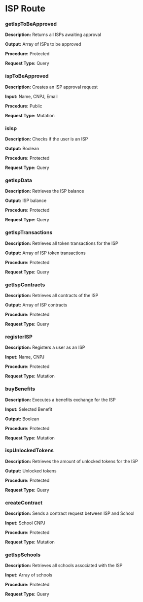 # ISP Route

<html lang="en">
<head>
  <meta charset="UTF-8">
  <meta name="viewport" content="width=device-width, initial-scale=1.0">
  <link rel="stylesheet" href="../styles.css">
</head>
<body>
<div class="container">
  <div class="card">
    <h3>getIspToBeApproved</h3>
    <p><strong>Description:</strong> Returns all ISPs awaiting approval</p>
    <p><strong>Output:</strong> Array of ISPs to be approved</p>
    <p><strong>Procedure:</strong> Protected</p>
    <p><strong>Request Type:</strong> Query</p>
  </div>
  <div class="card">
    <h3>ispToBeApproved</h3>
    <p><strong>Description:</strong> Creates an ISP approval request</p>
    <p><strong>Input:</strong> Name, CNPJ, Email</p>
    <p><strong>Procedure:</strong> Public</p>
    <p><strong>Request Type:</strong> Mutation</p>
  </div>
  <div class="card">
    <h3>isIsp</h3>
    <p><strong>Description:</strong> Checks if the user is an ISP</p>
    <p><strong>Output:</strong> Boolean</p>
    <p><strong>Procedure:</strong> Protected</p>
    <p><strong>Request Type:</strong> Query</p>
  </div>
  <div class="card">
    <h3>getIspData</h3>
    <p><strong>Description:</strong> Retrieves the ISP balance</p>
    <p><strong>Output:</strong> ISP balance</p>
    <p><strong>Procedure:</strong> Protected</p>
    <p><strong>Request Type:</strong> Query</p>
  </div>
  <div class="card">
    <h3>getIspTransactions</h3>
    <p><strong>Description:</strong> Retrieves all token transactions for the ISP</p>
    <p><strong>Output:</strong> Array of ISP token transactions</p>
    <p><strong>Procedure:</strong> Protected</p>
    <p><strong>Request Type:</strong> Query</p>
  </div>
  <div class="card">
    <h3>getIspContracts</h3>
    <p><strong>Description:</strong> Retrieves all contracts of the ISP</p>
    <p><strong>Output:</strong> Array of ISP contracts</p>
    <p><strong>Procedure:</strong> Protected</p>
    <p><strong>Request Type:</strong> Query</p>
  </div>
  <div class="card">
    <h3>registerISP</h3>
    <p><strong>Description:</strong> Registers a user as an ISP</p>
    <p><strong>Input:</strong> Name, CNPJ</p>
    <p><strong>Procedure:</strong> Protected</p>
    <p><strong>Request Type:</strong> Mutation</p>
  </div>
  <div class="card">
    <h3>buyBenefits</h3>
    <p><strong>Description:</strong> Executes a benefits exchange for the ISP</p>
    <p><strong>Input:</strong> Selected Benefit</p>
    <p><strong>Output:</strong> Boolean</p>
    <p><strong>Procedure:</strong> Protected</p>
    <p><strong>Request Type:</strong> Mutation</p>
  </div>
  <div class="card">
    <h3>ispUnlockedTokens</h3>
    <p><strong>Description:</strong> Retrieves the amount of unlocked tokens for the ISP</p>
    <p><strong>Output:</strong> Unlocked tokens</p>
    <p><strong>Procedure:</strong> Protected</p>
    <p><strong>Request Type:</strong> Query</p>
  </div>
  <div class="card">
    <h3>createContract</h3>
    <p><strong>Description:</strong> Sends a contract request between ISP and School</p>
    <p><strong>Input:</strong> School CNPJ</p>
    <p><strong>Procedure:</strong> Protected</p>
    <p><strong>Request Type:</strong> Mutation</p>
  </div>
  <div class="card">
    <h3>getIspSchools</h3>
    <p><strong>Description:</strong> Retrieves all schools associated with the ISP</p>
    <p><strong>Input:</strong> Array of schools</p>
    <p><strong>Procedure:</strong> Protected</p>
    <p><strong>Request Type:</strong> Query</p>
  </div>
</body>
</html>
